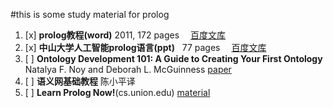 #this is some study material for prolog

1. [x] **prolog教程(word)**  2011, 172 pages &emsp;[百度文库](https://wenku.baidu.com/view/2a66920c763231126edb11a9.html)
2. [x] **中山大学人工智能prolog语言(ppt)**   77 pages &emsp;[百度文库](https://wenku.baidu.com/view/1d4846c10912a2161579292e.html?re=view)
3. [ ] **Ontology Development 101: A Guide to Creating Your First Ontology** Natalya F. Noy and Deborah L. McGuinness [paper](http://protege.stanford.edu/publications/ontology_development/ontology101.pdf)
4. [ ] **语义网基础教程** 陈小平译
5. [ ] **Learn Prolog Now!**(cs\.union\.edu) [material](http://cs.union.edu/~striegnk/learn-prolog-now/html/index.html)
